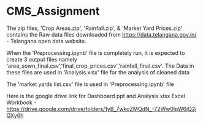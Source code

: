 # CMS_Assignment

The zip files, 'Crop Areas.zip', 'Rainfall.zip', & 'Market Yard Prices.zip' contains the Raw data files downloaded from https://data.telangana.gov.in/ - Telangana open data website.

When the 'Preprocessing.ipynb' file is completely run, it is expected to create 3 output files namely 'area_sown_final.csv','final_crop_prices.csv','rainfall_final.csv'. The Data in these files are used in 'Analysis.xlsx' file for the analysis of cleaned data

The 'market yards list.csv' file is used in 'Preprocessing.ipynb' file

Here is the google drive link for Dashboard ppt and Analysis.xlsx Excel Workbook - https://drive.google.com/drive/folders/1yB_7wkoZMQdN_-72Ww0lpW6jQ2jQXy6h
